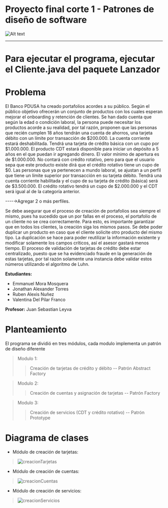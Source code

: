 # Proyecto final corte 1 - Patrones de diseño de software
![Alt text](https://www.usergioarboleda.edu.co/wp-content/uploads/ultimatum/imagens/logo-mobile-UniversidadSergioArboleda.png)

- - -

# **Para ejecutar el programa, ejecutar el Cliente.java del paquete Lanzador**

# Problema
El Banco PDUSA ha creado portafolios acordes a su público. Según el público objetivo ofrecerán un conjunto de productos con los cuales esperan mejorar el onboarding y retención de clientes.
Se han dado cuenta que según la edad o condición laboral, la persona puede necesitar los productos acorde a su realidad, por tal razón, proponen que las personas que recién cumplen 18 años tendrán una cuenta de ahorros, una tarjeta débito con un límite por transacción de $200.000. La cuenta corriente estará deshabilitada. Tendrá una tarjeta de crédito básica con un cupo por  $1.000.000. El producto CDT estará disponible para iniciar un depósito a 5 años en el que puedan ir agregando dinero. El valor mínimo de apertura es de $1.000.000. No contará con crédito rotativo, pero para que el usuario sepa que este producto existe dirá que el crédito rotativo tiene un cupo de $0.
Las personas que ya pertenecen a mundo laboral, se ajustan a un perfil que tiene un límite superior por transacción en su tarjeta débito. Tendrá una cuenta corriente habilitada y el cupo de su tarjeta de crédito (básica) será de $3.500.000. El crédito rotativo tendrá un cupo de $2.000.000 y el CDT será igual al de la categoría anterior.

----→Agregar 2 o más perfiles.

Se debe asegurar que el proceso de creación de portafolios sea siempre el mismo, pues ha sucedido que un por fallas en el proceso, el portafolio de un cliente no se crea correctamente. Para esto, es importante garantizar que en todos los clientes, la creación siga los mismos pasos.
Se debe poder duplicar un producto en caso que el cliente solicite otro producto del mismo tipo. La duplicación se hace para poder reutilizar la información existente y modificar solamente los campos críticos, así el asesor gastará menos tiempo.
El proceso de validación de tarjetas de crédito debe estar centralizado, puesto que se ha evidenciado fraude en la generación de estas tarjetas, por tal razón solamente una instancia debe validar estos números utilizando el algoritmo de Luhn.

**Estudiantes:** 
* Emmanuel Mora Mosquera
* Jonathan Alexander Torres
* Ruben Alexis Nuñez
* Valentina Del Pilar Franco

**Profesor:** Juan Sebastian Leyva

# **Planteamiento**
El programa se dividió en tres módulos, cada modulo implementa un patrón de diseño diferente

> Modulo 1:
>> Creación de tarjetas de crédito y débito -- Patrón Abstract Factory

> Modulo 2:
>> Creación de cuentas y asignación de tarjetas -- Patrón Factory

> Modulo 3:
>> Creación de servicios (CDT y crédito rotativo) -- Patrón Prototype

# **Diagrama de clases**
* Módulo de creación de tarjetas:

> ![creacionTarjetas](https://user-images.githubusercontent.com/36966781/133848439-78ad59ae-9366-470d-b8b5-8635fe8847eb.png)

* Módulo de creación de cuentas:

> ![creacionCuentas](https://user-images.githubusercontent.com/36966781/133848460-72dd8a51-1217-4532-bf4d-de04b7044256.png)

* Módulo de creación de servicios:

> ![creacionServicios](https://user-images.githubusercontent.com/36966781/133848474-7d1b2091-d4ab-4d93-9c94-a9d30235ad7e.png)
